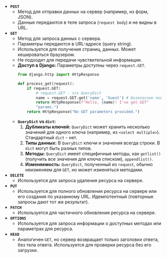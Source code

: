 *   **`POST`**
    *   Метод для отправки данных на сервер (например, из форм, JSON).
    *   Данные передаются в теле запроса (`request body`) и не видны в URL.
*   **`GET`**
    *   Метод для запроса данных с сервера.
    *   Параметры передаются в URL-адресе (query string).
    *   Используется для получения страниц, данных. Может кешироваться браузером.
    *   Не подходит для передачи чувствительной информации.
    *   **Доступ в Django:** Параметры доступны через `request.GET`.
        ```python
        from django.http import HttpResponse

        def process_get(request):
            if request.GET:
                # request.GET - это QueryDict
                name = request.GET.get('name', 'Guest') # Безопасное получение параметра
                return HttpResponse(f"Hello, {name}! I've got GET"
                "params.")
            return HttpResponse("No GET parameters provided.")
        ```
    *   **`QueryDict` vs `dict`:**
        1.  **Дубликаты ключей:** `QueryDict` может хранить несколько значений для одного ключа (например, из `<select multiple>`). Стандартный `dict` - нет.
        2.  **Типы данных:** В `QueryDict` ключи и значения всегда строки. В `dict` могут быть разных типов.
        3.  **Методы:** `QueryDict` имеет специфичные методы, как `getlist()` (получить все значения для ключа списком), `appendlist()`.
        4.  **Изменяемость:** `QueryDict`, полученный из `request`, обычно неизменяем для `GET`, но может изменяться методами.
*   **`DELETE`**
    *   Используется для запроса удаления ресурса на сервере.
*   **`PUT`**
    *   Используется для полного обновления ресурса на сервере или его создания по указанному URL. Идемпотентный (повторные запросы дают тот же результат).
*   **`PATCH`**
    *   Используется для частичного обновления ресурса на сервере.
*   **`OPTIONS`**
    *   Используется для запроса информации о доступных методах или параметрах для ресурса.
*   **`HEAD`**
    *   Аналогичен `GET`, но сервер возвращает только заголовки ответа, без тела ответа. Используется для проверки ресурса без его загрузки.